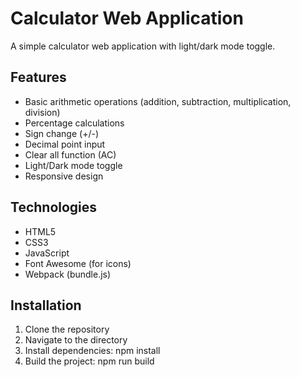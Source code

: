 # Calculator Web Application

A simple calculator web application with light/dark mode toggle.

## Features

- Basic arithmetic operations (addition, subtraction, multiplication, division)
- Percentage calculations
- Sign change (+/-)
- Decimal point input
- Clear all function (AC)
- Light/Dark mode toggle
- Responsive design

## Technologies

- HTML5
- CSS3
- JavaScript
- Font Awesome (for icons)
- Webpack (bundle.js)

## Installation

1. Clone the repository
2. Navigate to the directory
3. Install dependencies: npm install
4. Build the project: npm run build

